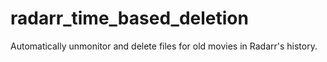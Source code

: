 # radarr_time_based_deletion
Automatically unmonitor and delete files for old movies in Radarr's history.
